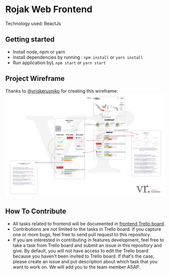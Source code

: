 # Rojak Web Frontend

Technology used: ReactJs

## Getting started

* Install node, npm or yarn
* Install dependencies by running : `npm install` or `yarn install`
* Run application byL `npm start` or `yarn start`

## Project Wireframe

Thanks to [@vriskerusniko](https://twitter.com/vriskerusniko) for creating this
wireframe:
![Wireframe v2.0.0](./rojakv2-wireframe.jpg)

## How To Contribute

* All tasks related to frontend will be documented in [frontend Trello board](https://trello.com/b/6SVhUtTo).
* Contributions are not limited to the tasks in Trello board. If you capture one
 or more bugs, feel free to send pull request to this repository.
* If you are interested in contributing in features development, feel free to
take a task from Trello board and submit an issue in this repository and give.
By default, you will not have access to edit the Trello board because you haven't
been invited to Trello board. If that's the case, please create an issue and put
description about which task that you want to work on. We will add you to the team
member ASAP.

